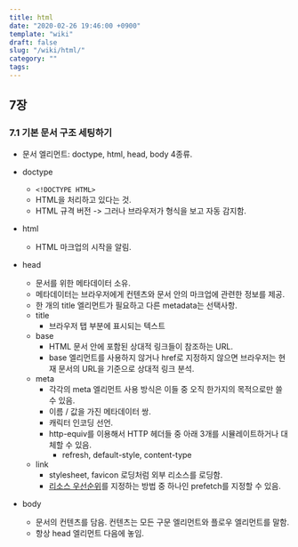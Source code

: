 ```yaml
---
title: html
date: "2020-02-26 19:46:00 +0900"
template: "wiki"
draft: false
slug: "/wiki/html/"
category: ""
tags:
---
```


## 7장

### 7.1 기본 문서 구조 세팅하기

- 문서 엘리먼트: doctype, html, head, body 4종류.
- doctype
  - `<!DOCTYPE HTML>`
  - HTML을 처리하고 있다는 것.
  - HTML 규격 버전 -> 그러나 브라우저가 형식을 보고 자동 감지함.

- html
  - HTML 마크업의 시작을 알림.

- head
  - 문서를 위한 메타데이터 소유.
  - 메타데이터는 브라우저에게 컨텐츠와 문서 안의 마크업에 관련한 정보를 제공.
  - 한 개의 title 엘리먼트가 필요하고 다른 metadata는 선택사항.
  - title
    - 브라우저 탭 부분에 표시되는 텍스트
  - base
    - HTML 문서 안에 포함된 상대적 링크들이 참조하는 URL.
    - base 엘리먼트를 사용하지 않거나 href로 지정하지 않으면 브라우저는 현재 문서의 URL을 기준으로 상대적 링크 분석.
  - meta
    - 각각의 meta 엘리먼트 사용 방식은 이들 중 오직 한가지의 목적으로만 쓸 수 있음.
    - 이름 / 값을 가진 메타데이터 쌍.
    - 캐릭터 인코딩 선언.
    - http-equiv를 이용해서 HTTP 헤더들 중 아래 3개를 시뮬레이트하거나 대체할 수 있음.
      - refresh, default-style, content-type
  - link
    - stylesheet, favicon 로딩처럼 외부 리소스를 로딩함.
    - [리소스 우선순위](http://bit.ly/3a4LkId)를 지정하는 방법 중 하나인 prefetch를 지정할 수 있음.

- body
  - 문서의 컨텐츠를 담음. 컨텐츠는 모든 구문 엘리먼트와 플로우 엘리먼트를 말함.
  - 항상 head 엘리먼트 다음에 놓임.
